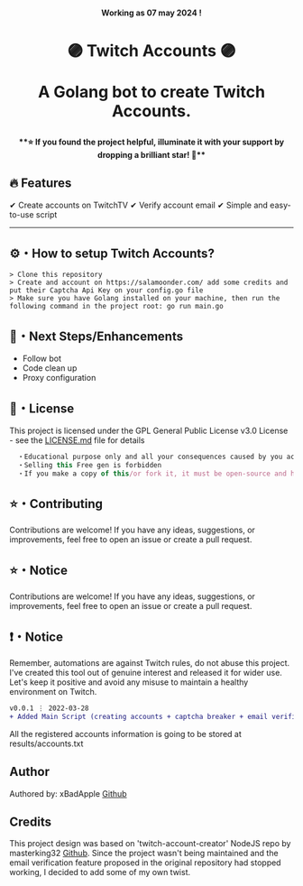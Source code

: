 <h4 align="center">
  Working as 07 may 2024 !
</h4>

<h1 align="center">
  <p>🟣 Twitch Accounts 🟣</p>
  <p align="center">
  A Golang bot to create Twitch Accounts.
  </p>

</h1>

<h4 align="center">
  **⭐ If you found the project helpful, illuminate it with your support by dropping a brilliant star! 🌟**
</h4>

## :fire: Features

✔ Create accounts on TwitchTV
✔ Verify account email
✔ Simple and easy-to-use script

---

## ⚙️・How to setup Twitch Accounts?
```sh-session
> Clone this repository
> Create and account on https://salamoonder.com/ add some credits and put their Captcha Api Key on your config.go file
> Make sure you have Golang installed on your machine, then run the following command in the project root: go run main.go 
```

## 🎉・Next Steps/Enhancements

- Follow bot
- Code clean up
- Proxy configuration

## 📄・License

This project is licensed under the GPL General Public License v3.0 License - see the [LICENSE.md](./LICENSE) file for details
```js
  ・Educational purpose only and all your consequences caused by you actions is your responsibility
  ・Selling this Free gen is forbidden
  ・If you make a copy of this/or fork it, it must be open-source and have credits linking to this repo
```

## ⭐・Contributing
Contributions are welcome! If you have any ideas, suggestions, or improvements, feel free to open an issue or create a pull request.

## ⭐・Notice
Contributions are welcome! If you have any ideas, suggestions, or improvements, feel free to open an issue or create a pull request.


## ❗・Notice
Remember, automations are against Twitch rules, do not abuse this project. I've created this tool out of genuine interest and released it for wider use. Let's keep it positive and avoid any misuse to maintain a healthy environment on Twitch.

```diff
v0.0.1 ⋮ 2022-03-28
+ Added Main Script (creating accounts + captcha breaker + email verification)
```

<p>
  All the registered accounts information is going to be stored at results/accounts.txt
</p>


## Author
Authored by: xBadApple [Github](https://github.com/xBadApple)

## Credits
This project design was based on 'twitch-account-creator' NodeJS repo by masterking32 [Github](https://github.com/masterking32). Since the project wasn't being maintained and the email verification feature proposed in the original repository had stopped working, I decided to add some of my own twist.
